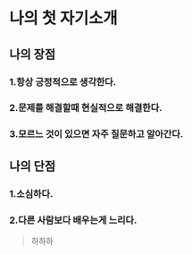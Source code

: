 # 나의 첫 자기소개
## 나의 장점
### 1.항상 긍정적으로 생각한다.
### 2.문제를 해결할때 현실적으로 해결한다.
### 3.모르느 것이 있으면 자주 질문하고 알아간다.
## 나의 단점
### 1.소심하다.
### 2.다른 사람보다 배우는게 느리다.
> 하하하
